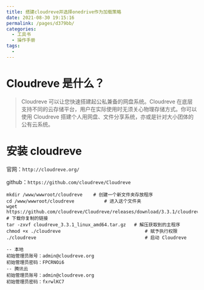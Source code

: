 ```yaml
---
title: 搭建cloudreve并选择onedrive作为加载策略
date: 2021-08-30 19:15:16
permalink: /pages/d379bb/
categories:
  - 工具书
  - 操作手册
tags:
  - 
---
```

# **Cloudreve 是什么？**

> Cloudreve 可以让您快速搭建起公私兼备的网盘系统。Cloudreve 在底层支持不同的云存储平台，用户在实际使用时无须关心物理存储方式。你可以使用 Cloudreve 搭建个人用网盘、文件分享系统，亦或是针对大小团体的公有云系统。

# 安装 cloudreve

官网：`http://cloudreve.org/`

github：`https://github.com/cloudreve/Cloudreve`



```shell
mkdir /www/wwwroot/cloudreve    # 创建一个新文件夹存放程序
cd /www/wwwroot/cloudreve           # 进入这个文件夹
wget https://github.com/cloudreve/Cloudreve/releases/download/3.3.1/cloudreve_3.3.1_linux_amd64.tar.gz # 下载你复制的链接
tar -zxvf cloudreve_3.3.1_linux_amd64.tar.gz   # 解压获取到的主程序
chmod +x ./cloudreve                               # 赋予执行权限
./cloudreve                                        # 启动 Cloudreve
```



```
-- 本地
初始管理员账号：admin@cloudreve.org
初始管理员密码：FPCRNOi6
-- 腾讯云
初始管理员账号：admin@cloudreve.org
初始管理员密码：fxrwlKC7
```

